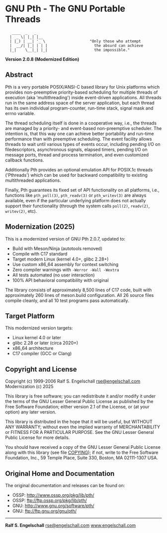# GNU Pth - The GNU Portable Threads

```
   ____  _   _
  |  _ \| |_| |__
  | |_) | __| '_ \                    "Only those who attempt
  |  __/| |_| | | |                     the absurd can achieve
  |_|    \__|_| |_|                     the impossible."
```

**Version 2.0.8 (Modernized Edition)**

## Abstract

Pth is a very portable POSIX/ANSI-C based library for Unix platforms which provides non-preemptive priority-based scheduling for multiple threads of execution (aka 'multithreading') inside event-driven applications. All threads run in the same address space of the server application, but each thread has its own individual program-counter, run-time stack, signal mask and errno variable.

The thread scheduling itself is done in a cooperative way, i.e., the threads are managed by a priority- and event-based non-preemptive scheduler. The intention is, that this way one can achieve better portability and run-time performance than with preemptive scheduling. The event facility allows threads to wait until various types of events occur, including pending I/O on filedescriptors, asynchronous signals, elapsed timers, pending I/O on message ports, thread and process termination, and even customized callback functions.

Additionally Pth provides an optional emulation API for POSIX.1c threads ('Pthreads') which can be used for backward compatibility to existing multithreaded applications.

Finally, Pth guarantees its fixed set of API functionality on all platforms, i.e., functions like `pth_poll(3)`, `pth_readv(3)` or `pth_writev(3)` are always available, even if the particular underlying platform does not actually support their functionality (through the system calls `poll(2)`, `readv(2)`, `writev(2)`, etc).

## Modernization (2025)

This is a modernized version of GNU Pth 2.0.7, updated to:

- Build with Meson/Ninja (autotools removed)
- Compile with C17 standard
- Target modern Linux (kernel 4.0+, glibc 2.28+)
- Use custom x86_64 assembly for context switching
- Zero compiler warnings with `-Werror -Wall -Wextra`
- All tests automated (no user interaction)
- 100% API behavioral compatibility with original

The library consists of approximately 8,500 lines of C17 code, built with approximately 260 lines of meson.build configuration. All 26 source files compile cleanly, and all 10 test programs pass automatically.

## Target Platform

This modernized version targets:

- Linux kernel 4.0 or later
- glibc 2.28 or later (circa 2020+)
- x86_64 architecture
- C17 compiler (GCC or Clang)

## Copyright and License

Copyright (c) 1999-2006 Ralf S. Engelschall <rse@engelschall.com>
Modernization (c) 2025

This library is free software; you can redistribute it and/or modify it under the terms of the GNU Lesser General Public License as published by the Free Software Foundation; either version 2.1 of the License, or (at your option) any later version.

This library is distributed in the hope that it will be useful, but WITHOUT ANY WARRANTY; without even the implied warranty of MERCHANTABILITY or FITNESS FOR A PARTICULAR PURPOSE. See the GNU Lesser General Public License for more details.

You should have received a copy of the GNU Lesser General Public License along with this library (see file [COPYING](doc/COPYING)); if not, write to the Free Software Foundation, Inc., 59 Temple Place, Suite 330, Boston, MA 02111-1307 USA.

## Original Home and Documentation

The original documentation and releases can be found on:

- OSSP: http://www.ossp.org/pkg/lib/pth/
- OSSP: ftp://ftp.ossp.org/pkg/lib/pth/
- GNU: http://www.gnu.org/software/pth/
- GNU: ftp://ftp.gnu.org/gnu/pth/

---

**Ralf S. Engelschall**
rse@engelschall.com
www.engelschall.com